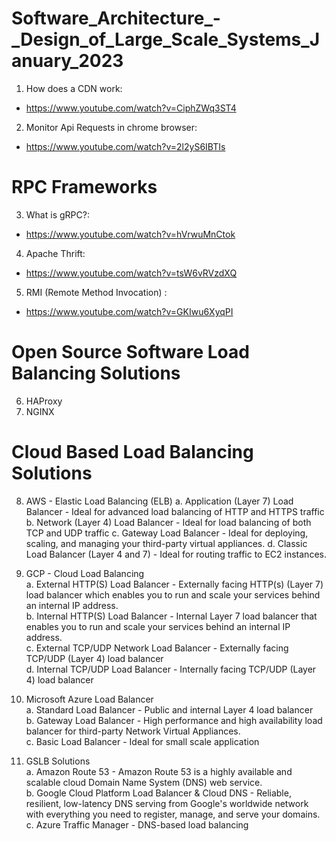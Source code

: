 # Software_Architecture_-_Design_of_Large_Scale_Systems_January_2023 </br>
1. How does a CDN work:
- https://www.youtube.com/watch?v=CiphZWq3ST4 </br>
2. Monitor Api Requests in chrome browser:
- https://www.youtube.com/watch?v=2l2yS6IBTIs

# RPC Frameworks
3. What is gRPC?:
- https://www.youtube.com/watch?v=hVrwuMnCtok
4. Apache Thrift:
- https://www.youtube.com/watch?v=tsW6vRVzdXQ
5. RMI (Remote Method Invocation) :
- https://www.youtube.com/watch?v=GKIwu6XyqPI

# Open Source Software Load Balancing Solutions
6. HAProxy
7. NGINX

# Cloud Based Load Balancing Solutions
8. AWS - Elastic Load Balancing (ELB)
a. Application (Layer 7) Load Balancer - Ideal for advanced load balancing of HTTP and HTTPS traffic
b. Network (Layer 4) Load Balancer - Ideal for load balancing of both TCP and UDP traffic
c. Gateway Load Balancer - Ideal for deploying, scaling, and managing your third-party virtual appliances.
d. Classic Load Balancer (Layer 4 and 7) - Ideal for routing traffic to EC2 instances.

9. GCP - Cloud Load Balancing</br>
a. External HTTP(S) Load Balancer - Externally facing HTTP(s) (Layer 7) load balancer which enables you to run and scale your services behind an internal IP address.</br>
b. Internal HTTP(S) Load Balancer - Internal Layer 7 load balancer that enables you to run and scale your services behind an internal IP address.</br>
c. External TCP/UDP Network Load Balancer - Externally facing TCP/UDP (Layer 4) load balancer</br>
d. Internal TCP/UDP Load Balancer - Internally facing TCP/UDP (Layer 4) load balancer</br>

10. Microsoft Azure Load Balancer</br>
a. Standard Load Balancer - Public and internal Layer 4 load balancer</br>
b. Gateway Load Balancer - High performance and high availability load balancer for third-party Network Virtual Appliances.</br>
c. Basic Load Balancer - Ideal for small scale application</br>

11. GSLB Solutions</br>
a. Amazon Route 53 - Amazon Route 53 is a highly available and scalable cloud Domain Name System (DNS) web service.</br>
b. Google Cloud Platform Load Balancer & Cloud DNS - Reliable, resilient, low-latency DNS serving from Google's worldwide network with everything you need to register, manage, and serve your domains.</br>
c. Azure Traffic Manager - DNS-based load balancing</br>

